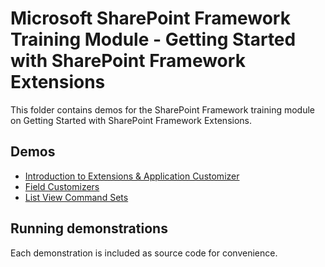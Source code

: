 # Microsoft SharePoint Framework Training Module - Getting Started with SharePoint Framework Extensions

This folder contains demos for the SharePoint Framework training module on Getting Started with SharePoint Framework Extensions.

## Demos

- [Introduction to Extensions & Application Customizer](./01-appcustomizer)
- [Field Customizers](./02-fieldcustomizer)
- [List View Command Sets](./03-listviewcommandset)

## Running demonstrations

Each demonstration is included as source code for convenience.